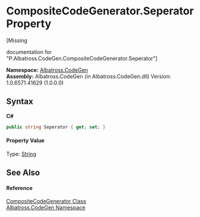 # CompositeCodeGenerator.Seperator Property 
 

\[Missing <summary> documentation for "P:Albatross.CodeGen.CompositeCodeGenerator.Seperator"\]

**Namespace:**&nbsp;<a href="DCDDD28E">Albatross.CodeGen</a><br />**Assembly:**&nbsp;Albatross.CodeGen (in Albatross.CodeGen.dll) Version: 1.0.6571.41629 (1.0.0.0)

## Syntax

**C#**<br />
``` C#
public string Seperator { get; set; }
```


#### Property Value
Type: <a href="http://msdn2.microsoft.com/en-us/library/s1wwdcbf" target="_blank">String</a>

## See Also


#### Reference
<a href="6822AF00">CompositeCodeGenerator Class</a><br /><a href="DCDDD28E">Albatross.CodeGen Namespace</a><br />